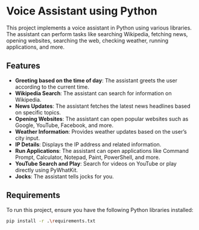 # Voice Assistant using Python

This project implements a voice assistant in Python using various libraries. The assistant can perform tasks like searching Wikipedia, fetching news, opening websites, searching the web, checking weather, running applications, and more.

## Features

- **Greeting based on the time of day**: The assistant greets the user according to the current time.
- **Wikipedia Search**: The assistant can search for information on Wikipedia.
- **News Updates**: The assistant fetches the latest news headlines based on specific topics.
- **Opening Websites**: The assistant can open popular websites such as Google, YouTube, Facebook, and more.
- **Weather Information**: Provides weather updates based on the user’s city input.
- **IP Details**: Displays the IP address and related information.
- **Run Applications**: The assistant can open applications like Command Prompt, Calculator, Notepad, Paint, PowerShell, and more.
- **YouTube Search and Play**: Search for videos on YouTube or play directly using PyWhatKit.
- **Jocks**: The assistant tells jocks for you.

## Requirements

To run this project, ensure you have the following Python libraries installed:

```bash
pip install -r .\requirements.txt
```
